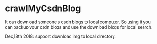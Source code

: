 # crawlMyCsdnBlog
It can download someone's csdn blogs to local computer. 
So using it you can backup your csdn blogs and use the download blogs for local search.

Dec,18th 2018: support download img to local directory.
